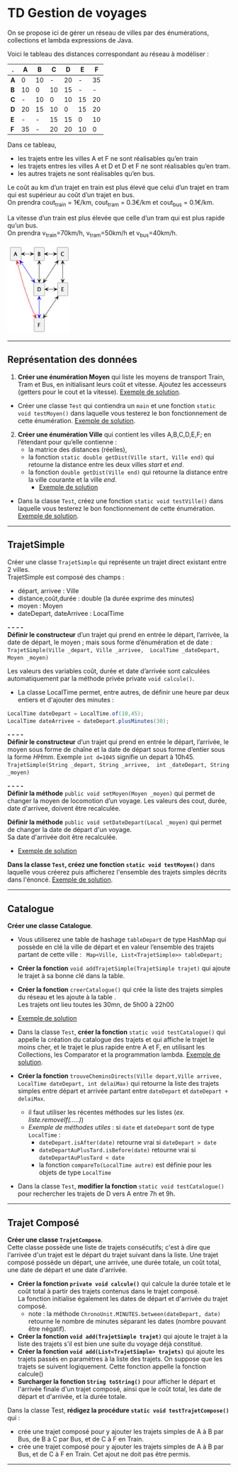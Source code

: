 # TD Gestion de voyages

On se propose ici de gérer un réseau de villes par des énumérations, collections et lambda expressions de Java.

Voici le tableau des distances correspondant au réseau à modéliser :

.|A|B|C|D|E|F
-|-|-|-|-|-|-
**A**|0|10|-|20|-|35
**B**|10|0|10|15|-|-
**C**|-|10|0|10|15|20
**D**|20|15|10|0|15|20
**E**|-|-|15|15|0|10
**F**|35|-|20|20|10|0

Dans ce tableau,
- les trajets entre les villes A et F ne sont réalisables qu’en train
- les trajets entres les villes A et D et D et F ne sont réalisables qu’en tram.
- les autres trajets ne sont réalisables qu’en bus.

Le coût au km d’un trajet en train est plus élevé que celui d’un trajet en tram qui est supérieur au coût d’un trajet en bus.<br>
On prendra cout<sub>train</sub> = 1€/km, cout<sub>tram</sub> = 0.3€/km et cout<sub>bus</sub> = 0.1€/km.

La vitesse d’un train est plus élevée que celle d’un tram qui est plus rapide qu’un bus.<br>
On prendra v<sub>train</sub>=70km/h, v<sub>tram</sub>=50km/h et v<sub>bus</sub>=40km/h.


<!-- note, pour plantUml, ci-dessous retirer les espaces entre des tirets -- et le signe > 
```
@startuml trajetsV1
hide empty description
rectangle A
rectangle B
rectangle C
rectangle D
rectangle E
rectangle F
A <-> B
A <-[#blue]-> D
B <-> C
B <-- > D
C <-> D
C <-- > E
D <-> E
D <-[#blue]> F
A <-[#red]> F
E <-- > F
@enduml 
```

-->

<img src="trajetsTDVoyage.png" alt="reseau v2" height="200"/>

---
## Représentation des données
1. **Créer une énumération Moyen** qui liste les moyens de transport Train, Tram et Bus, en initialisant leurs coût et vitesse. Ajoutez les accesseurs (getters pour le cout et la vitesse).
   [Exemple de solution](https://github.com/EmmanuelADAM/coursJavaAvance/blob/master/TDCatalogueVoyages/Moyen.java).
 - Créer une classe ```Test``` qui contiendra un ```main``` et une fonction ```static void testMoyen()``` dans laquelle vous testerez le bon fonctionnement de cette énumération.
   [Exemple de solution](https://github.com/EmmanuelADAM/coursJavaAvance/blob/master/TDCatalogueVoyages/Tests.java).

2. **Créer une énumération Ville** qui contient les villes A,B,C,D,E,F; en l’étendant pour qu’elle contienne :
   - la matrice des distances (réelles),
   - la fonction ```static double getDist(Ville start, Ville end)``` qui retourne la distance entre les deux villes *start* et *end*.
   - la fonction ```double getDist(Ville end)``` qui retourne la distance entre la ville courante et la ville *end*.
       - [Exemple de solution](https://github.com/EmmanuelADAM/coursJavaAvance/blob/master/TDCatalogueVoyages/Ville.java)
- Dans la classe ```Test```, créez une fonction ```static void testVille()``` dans laquelle vous testerez le bon fonctionnement de cette énumération.
[Exemple de solution](https://github.com/EmmanuelADAM/coursJavaAvance/blob/master/TDCatalogueVoyages/Tests.java).

---
## TrajetSimple
Créer une classe ```TrajetSimple``` qui représente un trajet direct existant entre 2 villes.<br>
TrajetSimple est composé des champs :
  - départ, arrivee : Ville
  - distance,coût,durée : double (la durée exprime des minutes)
  - moyen : Moyen
  - dateDepart, dateArrivee : LocalTime

**- - - -**<br>
**Définir le constructeur** d’un trajet qui prend en entrée le départ, l’arrivée, la date de départ, le moyen ; 
mais sous forme d’énumération et de date :<br>
```TrajetSimple(Ville _depart, Ville _arrivee,  LocalTime _dateDepart, Moyen _moyen)```

Les valeurs des variables coût, durée et date d’arrivée sont calculées automatiquement par la méthode privée private ```void calcule()```.

  - La classe LocalTime permet, entre autres, de définir une heure par deux entiers et d'ajouter des minutes  :
```Java
LocalTime dateDepart = LocalTime.of(10,45);
LocalTime dateArrivee = dateDepart.plusMinutes(30);
```

**- - - -**<br>
**Définir le constructeur** d’un trajet qui prend en entrée le départ, l’arrivée, le moyen sous forme de chaîne et la date de départ sous forme d’entier sous la forme *HHmm*. 
Exemple ```int d=1045``` signifie un depart à 10h45.<br>
```TrajetSimple(String _depart, String _arrivee,  int _dateDepart, String _moyen)```

**- - - -**<br>
**Définir la méthode** ```public void setMoyen(Moyen _moyen)``` qui permet de changer la moyen de locomotion d’un voyage.
Les valeurs des cout, durée, date d'arrivee, doivent être recalculée. 

**Définir la méthode** ```public void setDateDepart(Local _moyen)``` qui permet de changer la date de départ d'un voyage.<br>
Sa date d'arrivée doit être recalculée.

 - [Exemple de solution](https://github.com/EmmanuelADAM/coursJavaAvance/blob/master/TDCatalogueVoyages/TrajetSimple.java)


**Dans la classe ```Test```, créez une fonction ```static void testMoyen()```** dans laquelle vous créerez puis afficherez l'ensemble des trajets simples décrits dans l'énoncé.
[Exemple de solution](https://github.com/EmmanuelADAM/coursJavaAvance/blob/master/TDCatalogueVoyages/Tests.java).

----
## Catalogue
**Créer une classe Catalogue**.<br>
   - Vous utiliserez une table de hashage ``tableDepart`` de type HashMap qui possède en clé la ville de départ et en valeur l’ensemble des trajets partant de cette ville : 
``` Map<Ville, List<TrajetSimple>> tableDepart;```

   - **Créer la fonction** ```void addTrajetSimple(TrajetSimple trajet)``` qui ajoute le trajet à sa bonne clé dans la table.
   - **Créer la fonction** ```creerCatalogue()``` qui crée la liste des trajets simples du réseau et les ajoute à la table .<br>
     Les trajets ont lieu toutes les 30mn, de 5h00 à 22h00
- [Exemple de solution](https://github.com/EmmanuelADAM/coursJavaAvance/blob/master/TDCatalogueVoyages/Catalogue.java)


- Dans la classe ```Test```, **créer la fonction** ```static void testCatalogue()``` qui appelle la création du catalogue des trajets 
et qui affiche le trajet le moins cher, et le trajet le plus rapide entre A et F, en utilisant les Collections, les Comparator et la programmation lambda.
  [Exemple de solution](https://github.com/EmmanuelADAM/coursJavaAvance/blob/master/TDCatalogueVoyages/Tests.java).


- **Créer la fonction** ```trouveCheminsDirects(Ville depart,Ville arrivee, LocalTime dateDepart, int delaiMax)```
  qui retourne la liste des trajets simples entre départ et arrivée partant entre ```dateDepart``` et ```dateDepart + delaiMax```.
  - il faut utiliser les récentes méthodes sur les listes (_ex. liste.removeIf(.....)_)
  - _Exemple de méthodes utiles_ : si ```date``` et ```dateDepart``` sont de type ```LocalTime``` :
    - ```dateDepart.isAfter(date)``` retourne vrai si ```dateDepart > date```
    - ```dateDepartAuPlusTard.isBefore(date)``` retourne vrai si ```dateDepartAuPlusTard < date```
    - la fonction ```compareTo(LocalTime autre)``` est définie pour les objets de type ```LocalTime```

- Dans la classe ```Test```, **modifier la fonction** ```static void testCatalogue()``` pour rechercher les trajets de D vers A entre 7h et 9h.


----
## Trajet Composé

**Créer une classe `TrajetCompose`**.<br>
Cette classe possède une liste de trajets consécutifs; c'est à dire que l'arrivée d'un trajet est le départ du trajet suivant dans la liste.
Une trajet composé possède un départ, une arrivée, une durée totale, un coût total, une date de départ et une date d'arrivée.
* **Créer la fonction `private void calcule()`** qui calcule la durée totale et le coût total à partir des trajets contenus dans le trajet composé.<br>
La fonction initialise également les dates de départ et d'arrivée du trajet composé.
  * note : la méthode `ChronoUnit.MINUTES.between(dateDepart, date)` retourne le nombre de minutes séparant les dates (nombre pouvant être négatif).
* **Créer la fonction `void add(TrajetSimple trajet)`** qui ajoute le trajet à la liste des trajets s'il est bien une suite du voyage déjà constitué.
* **Créer la fonction `void add(List<TrajetSimple> trajets)`** qui ajoute les trajets passés en paramètres à la liste des trajets. On suppose que les trajets se suivent logiquement.
Cette fonction appelle la fonction calcule()
* **Surcharger la fonction `String toString()`** pour afficher le départ et l'arrivée finale d'un trajet composé, ainsi que le coût total, les date de départ et d'arrivée, et la durée totale.

Dans la classe Test, **rédigez la procédure `static void testTrajetCompose()`** qui : 
* crée une trajet composé pour y ajouter les trajets simples de A à B par Bus, de B à C par Bus, et de C à F en Train.
*  crée une trajet composé pour y ajouter les trajets simples de A à B par Bus, et de C à F en Train. Cet ajout ne doit pas être permis.

----
